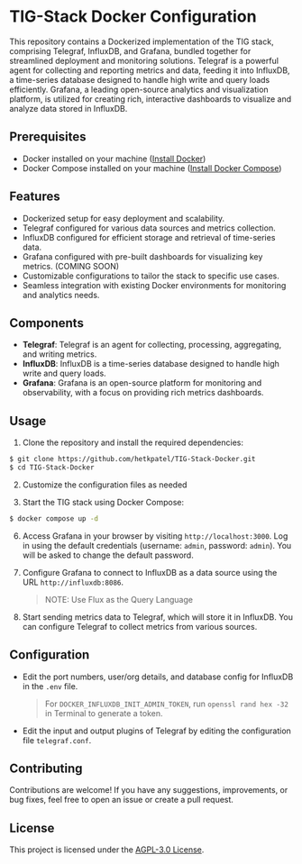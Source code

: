 # TIG-Stack Docker Configuration

This repository contains a Dockerized implementation of the TIG stack, comprising Telegraf, InfluxDB, and Grafana, bundled together for streamlined deployment and monitoring solutions. Telegraf is a powerful agent for collecting and reporting metrics and data, feeding it into InfluxDB, a time-series database designed to handle high write and query loads efficiently. Grafana, a leading open-source analytics and visualization platform, is utilized for creating rich, interactive dashboards to visualize and analyze data stored in InfluxDB.

## Prerequisites

- Docker installed on your machine ([Install Docker](https://docs.docker.com/get-docker/))
- Docker Compose installed on your machine ([Install Docker Compose](https://docs.docker.com/compose/install/))

## Features
- Dockerized setup for easy deployment and scalability.
- Telegraf configured for various data sources and metrics collection.
- InfluxDB configured for efficient storage and retrieval of time-series data.
- Grafana configured with pre-built dashboards for visualizing key metrics. (COMING SOON)
- Customizable configurations to tailor the stack to specific use cases.
- Seamless integration with existing Docker environments for monitoring and analytics needs.

## Components

- **Telegraf**: Telegraf is an agent for collecting, processing, aggregating, and writing metrics.
- **InfluxDB**: InfluxDB is a time-series database designed to handle high write and query loads.
- **Grafana**: Grafana is an open-source platform for monitoring and observability, with a focus on providing rich metrics dashboards.

## Usage

1. Clone the repository and install the required dependencies:

```bash
$ git clone https://github.com/hetkpatel/TIG-Stack-Docker.git
$ cd TIG-Stack-Docker
```
2. Customize the configuration files as needed

3. Start the TIG stack using Docker Compose:
```bash
$ docker compose up -d
```

6. Access Grafana in your browser by visiting `http://localhost:3000`. Log in using the default credentials (username: `admin`, password: `admin`). You will be asked to change the default password.

6. Configure Grafana to connect to InfluxDB as a data source using the URL `http://influxdb:8086`.
    
    > NOTE: Use Flux as the Query Language

7. Start sending metrics data to Telegraf, which will store it in InfluxDB. You can configure Telegraf to collect metrics from various sources.

## Configuration

- Edit the port numbers, user/org details, and database config for InfluxDB in the `.env` file.
    > For `DOCKER_INFLUXDB_INIT_ADMIN_TOKEN`, run `openssl rand hex -32` in Terminal to generate a token.
- Edit the input and output plugins of Telegraf by editing the configuration file `telegraf.conf`.

## Contributing

Contributions are welcome! If you have any suggestions, improvements, or bug fixes, feel free to open an issue or create a pull request.

## License

This project is licensed under the [AGPL-3.0 License](LICENSE).


